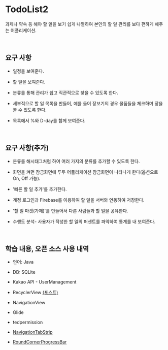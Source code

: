 # TodoList2

과제나 약속 등 해야 할 일을 보기 쉽게 나열하여 본인의 할 일 관리를 보다 편하게 해주는 어플리케이션.

&nbsp;

## 요구 사항

- 일정을 보여준다.

- 할 일을 보여준다.

- 분류를 통해 관리가 쉽고 직관적으로 찾을 수 있도록 한다.

- 세부적으로 할 일 목록을 만들어, 예를 들어 장보기의 경우 물품들을 체크하며 장을 볼 수 있도록 한다.

- 목록에서 %와 D-day를 함께 보여준다.

&nbsp;

## 요구 사항(추가)

- 분류를 해시태그처럼 하여 여러 가지의 분류를 추가할 수 있도록 한다.

- 화면을 켜면 잠금화면에 투두 어플리케이션 잠금화면이 나타나게 한다(옵션으로 On, Off 가능).

- '빠른 할 일 추가'를 추가한다.

- 계정 로그인과 Firebase를 이용하여 할 일을 서버와 연동하여 저장한다.

- '할 일 마켓(가제)'를 만들어서 다른 사람들과 할 일을 공유한다.

- 수행도 분석- 사용자가 작성한 할 일의 퍼센트를 파악하여 통계를 내 보여준다.

&nbsp;

## 학습 내용, 오픈 소스 사용 내역

- 언어: Java

- DB: SQLite

- Kakao API - UserManagement

- RecyclerView [(포스트)](https://penguo.github.io/posts/Recyclerview-example)

- NavigationView

- Glide

- tedpermission

- [NavigationTabStrip](https://github.com/Devlight/NavigationTabStrip)

- [RoundCornerProgressBar](https://github.com/akexorcist/Android-RoundCornerProgressBar)